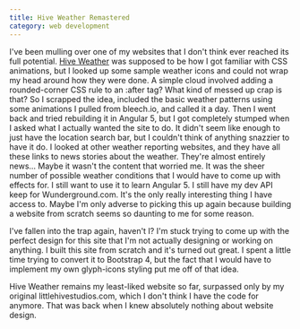 ```yaml
---
title: Hive Weather Remastered
category: web development
---
```

I've been mulling over one of my websites that I don't think ever reached its full potential. [Hive Weather](https://joedono.github.io/Hive-Weather/) was supposed to be how I got familiar with CSS animations, but I looked up some sample weather icons and could not wrap my head around how they were done. A simple cloud involved adding a rounded-corner CSS rule to an :after tag? What kind of messed up crap is that? So I scrapped the idea, included the basic weather patterns using some animations I pulled from bleech.io, and called it a day. Then I went back and tried rebuilding it in Angular 5, but I got completely stumped when I asked what I actually wanted the site to do. It didn't seem like enough to just have the location search bar, but I couldn't think of anything snazzier to have it do. I looked at other weather reporting websites, and they have all these links to news stories about the weather. They're almost entirely news... Maybe it wasn't the content that worried me. It was the sheer number of possible weather conditions that I would have to come up with effects for. I still want to use it to learn Angular 5. I still have my dev API keep for Wunderground.com. It's the only really interesting thing I have access to. Maybe I'm only adverse to picking this up again because building a website from scratch seems so daunting to me for some reason.

I've fallen into the trap again, haven't I? I'm stuck trying to come up with the perfect design for this site that I'm not actually designing or working on anything. I built this site from scratch and it's turned out great. I spent a little time trying to convert it to Bootstrap 4, but the fact that I would have to implement my own glyph-icons styling put me off of that idea.

Hive Weather remains my least-liked website so far, surpassed only by my original littlehivestudios.com, which I don't think I have the code for anymore. That was back when I knew absolutely nothing about website design.